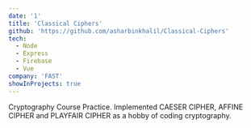 ```yaml
---
date: '1'
title: 'Classical Ciphers'
github: 'https://github.com/asharbinkhalil/Classical-Ciphers'
tech:
  - Node
  - Express
  - Firebase
  - Vue
company: 'FAST'
showInProjects: true
---
```


Cryptography Course Practice. Implemented CAESER CIPHER, AFFINE CIPHER and PLAYFAIR CIPHER as a hobby of coding cryptography.
